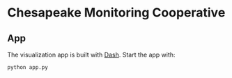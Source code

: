 # Chesapeake Monitoring Cooperative

## App

The visualization app is built with [Dash](https://plot.ly/products/dash/). Start the app with:

```
python app.py
```
